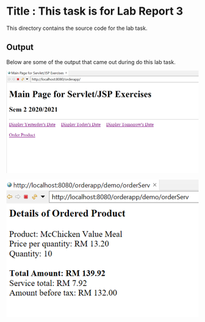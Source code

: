 # Title : This task is for Lab Report 3
This directory contains the source code for the lab task.

## Output 
Below are some of the output that came out during do this lab task.

![](https://github.com/faridhazeeq/dadrepository/blob/main/workspace-dadlabs/orderapp/img/p2.PNG)

![](https://github.com/faridhazeeq/dadrepository/blob/main/workspace-dadlabs/orderapp/img/p6.PNG)
